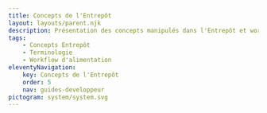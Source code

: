 ```yaml
---
title: Concepts de l'Entrepôt
layout: layouts/parent.njk
description: Présentation des concepts manipulés dans l'Entrepôt et workflow général d'alimentation
tags:
    - Concepts Entrepôt
    - Terminologie
    - Workflow d'alimentation
eleventyNavigation:
    key: Concepts de l'Entrepôt
    order: 5
    nav: guides-developpeur
pictogram: system/system.svg
---
```

